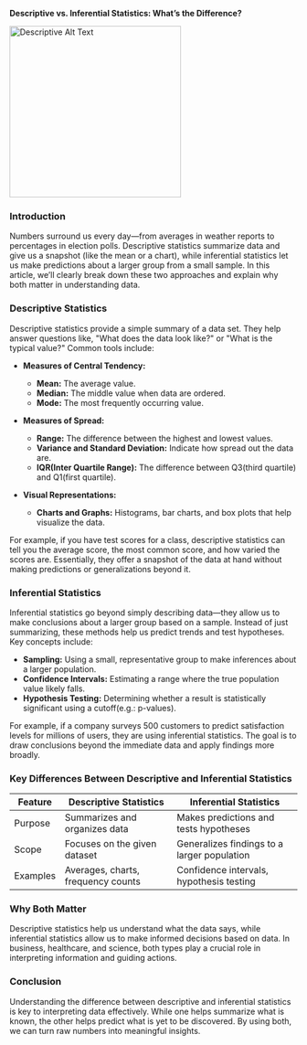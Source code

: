 
**Descriptive vs. Inferential Statistics: What’s the Difference?**

<img src="{{ site.baseurl }}/assets/images/image1.jpg" alt="Descriptive Alt Text" width="300">


### Introduction

Numbers surround us every day—from averages in weather reports to percentages in election polls. Descriptive statistics summarize data and give us a snapshot (like the mean or a chart), while inferential statistics let us make predictions about a larger group from a small sample. In this article, we’ll clearly break down these two approaches and explain why both matter in understanding data.

### Descriptive Statistics

Descriptive statistics provide a simple summary of a data set. They help answer questions like, "What does the data look like?" or "What is the typical value?" Common tools include:

- **Measures of Central Tendency:**  
  - **Mean:** The average value.  
  - **Median:** The middle value when data are ordered.  
  - **Mode:** The most frequently occurring value.

- **Measures of Spread:**  
  - **Range:** The difference between the highest and lowest values.  
  - **Variance and Standard Deviation:** Indicate how spread out the data are.
  - **IQR(Inter Quartile Range):** The difference between Q3(third quartile) and Q1(first quartile).  

- **Visual Representations:**  
  - **Charts and Graphs:** Histograms, bar charts, and box plots that help visualize the data.

For example, if you have test scores for a class, descriptive statistics can tell you the average score, the most common score, and how varied the scores are. Essentially, they offer a snapshot of the data at hand without making predictions or generalizations beyond it.

### Inferential Statistics

Inferential statistics go beyond simply describing data—they allow us to make conclusions about a larger group based on a sample. Instead of just summarizing, these methods help us predict trends and test hypotheses. Key concepts include:

- **Sampling:** Using a small, representative group to make inferences about a larger population.
- **Confidence Intervals:** Estimating a range where the true population value likely falls.
- **Hypothesis Testing:** Determining whether a result is statistically significant using a cutoff(e.g.: p-values).

For example, if a company surveys 500 customers to predict satisfaction levels for millions of users, they are using inferential statistics. The goal is to draw conclusions beyond the immediate data and apply findings more broadly.

### Key Differences Between Descriptive and Inferential Statistics

| Feature | Descriptive Statistics | Inferential Statistics |
|---------|-----------------------|------------------------|
| Purpose | Summarizes and organizes data | Makes predictions and tests hypotheses |
| Scope | Focuses on the given dataset | Generalizes findings to a larger population |
| Examples | Averages, charts, frequency counts | Confidence intervals, hypothesis testing |

### Why Both Matter

Descriptive statistics help us understand what the data says, while inferential statistics allow us to make informed decisions based on data. In business, healthcare, and science, both types play a crucial role in interpreting information and guiding actions.

### Conclusion

Understanding the difference between descriptive and inferential statistics is key to interpreting data effectively. While one helps summarize what is known, the other helps predict what is yet to be discovered. By using both, we can turn raw numbers into meaningful insights.

